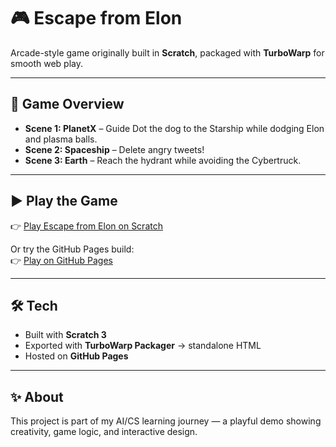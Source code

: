 # 🎮 Escape from Elon

Arcade-style game originally built in **Scratch**, packaged with **TurboWarp** for smooth web play.

---

## 🐾 Game Overview
- **Scene 1: PlanetX** – Guide Dot the dog to the Starship while dodging Elon and plasma balls.  
- **Scene 2: Spaceship** – Delete angry tweets!  
- **Scene 3: Earth** – Reach the hydrant while avoiding the Cybertruck.  

---

## ▶ Play the Game
👉 [Play Escape from Elon on Scratch](https://scratch.mit.edu/projects/1192573699)  

Or try the GitHub Pages build:  
👉 [Play on GitHub Pages](https://corruptedconsciousness.github.io/escape-from-elon/)  

---

## 🛠 Tech
- Built with **Scratch 3**  
- Exported with **TurboWarp Packager** → standalone HTML  
- Hosted on **GitHub Pages**  

---

## ✨ About
This project is part of my AI/CS learning journey — a playful demo showing creativity, game logic, and interactive design.  
